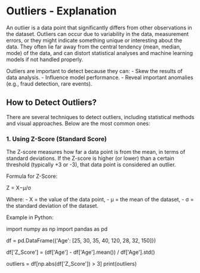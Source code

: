 # Outliers - Explanation

An outlier is a data point that significantly differs from other observations in the dataset.
Outliers can occur due to variability in the data, measurement errors, or they might indicate something 
unique or interesting about the data. They often lie far away from the central tendency (mean, median, mode) 
of the data, and can distort statistical analyses and machine learning models if not handled properly.

Outliers are important to detect because they can:
    - Skew the results of data analysis.
    - Influence model performance.
    - Reveal important anomalies (e.g., fraud detection, rare events).

## How to Detect Outliers?

There are several techniques to detect outliers, including statistical methods and visual approaches. Below are the most common ones:

### 1. Using Z-Score (Standard Score)

The Z-score measures how far a data point is from the mean, in terms of standard deviations. If the Z-score is higher (or lower) than a certain threshold (typically +3 or -3), that data point is considered an outlier.

Formula for Z-Score:

Z = X−μ/σ

​Where:
    - X = the value of the data point,
    - μ = the mean of the dataset,
    - σ = the standard deviation of the dataset.

Example in Python:

import numpy as np
import pandas as pd

df = pd.DataFrame({'Age': [25, 30, 35, 40, 120, 28, 32, 150]})

df['Z_Score'] = (df['Age'] - df['Age'].mean()) / df['Age'].std()

outliers = df[np.abs(df['Z_Score']) > 3]
print(outliers)
